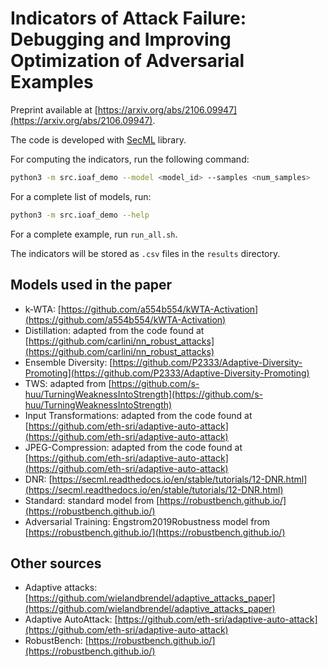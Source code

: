 # Indicators of Attack Failure: Debugging and Improving Optimization of Adversarial Examples

Preprint available at [https://arxiv.org/abs/2106.09947](https://arxiv.org/abs/2106.09947).

The code is developed with [SecML](https://secml.gitlab.io/) library.

For computing the indicators, run the following command:

```bash
python3 -m src.ioaf_demo --model <model_id> --samples <num_samples>
```

For a complete list of models, run: 

```bash
python3 -m src.ioaf_demo --help
```

For a complete example, run `run_all.sh`.

The indicators will be stored as `.csv` files in the `results` directory.

## Models used in the paper

* k-WTA: [https://github.com/a554b554/kWTA-Activation](https://github.com/a554b554/kWTA-Activation)
* Distillation: adapted from the code found at [https://github.com/carlini/nn_robust_attacks](https://github.com/carlini/nn_robust_attacks)
* Ensemble Diversity: [https://github.com/P2333/Adaptive-Diversity-Promoting](https://github.com/P2333/Adaptive-Diversity-Promoting)
* TWS: adapted from [https://github.com/s-huu/TurningWeaknessIntoStrength](https://github.com/s-huu/TurningWeaknessIntoStrength)
* Input Transformations: adapted from the code found at [https://github.com/eth-sri/adaptive-auto-attack](https://github.com/eth-sri/adaptive-auto-attack)
* JPEG-Compression: adapted from the code found at [https://github.com/eth-sri/adaptive-auto-attack](https://github.com/eth-sri/adaptive-auto-attack)
* DNR: [https://secml.readthedocs.io/en/stable/tutorials/12-DNR.html](https://secml.readthedocs.io/en/stable/tutorials/12-DNR.html)
* Standard: standard model from [https://robustbench.github.io/](https://robustbench.github.io/)
* Adversarial Training: Engstrom2019Robustness model from [https://robustbench.github.io/](https://robustbench.github.io/)

## Other sources

* Adaptive attacks: [https://github.com/wielandbrendel/adaptive_attacks_paper](https://github.com/wielandbrendel/adaptive_attacks_paper)
* Adaptive AutoAttack: [https://github.com/eth-sri/adaptive-auto-attack](https://github.com/eth-sri/adaptive-auto-attack)
* RobustBench: [https://robustbench.github.io/](https://robustbench.github.io/)
